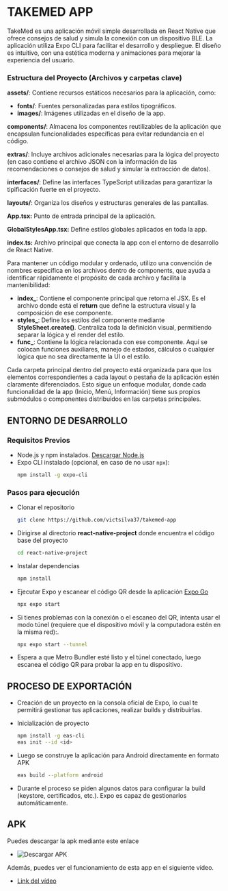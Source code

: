 
# TAKEMED APP

TakeMed es una aplicación móvil simple desarrollada en React Native que ofrece consejos de salud y simula la conexión con un dispositivo BLE. La aplicación utiliza Expo CLI para facilitar el desarrollo y despliegue. El diseño es intuitivo, con una estética moderna y animaciones para mejorar la experiencia del usuario.

### Estructura del Proyecto (Archivos y carpetas clave)

**assets/**: Contiene recursos estáticos necesarios para la aplicación, como:

* **fonts/**: Fuentes personalizadas para estilos tipográficos.
* **images/**: Imágenes utilizadas en el diseño de la app.

**components/**: Almacena los componentes reutilizables de la aplicación que encapsulan funcionalidades específicas para evitar redundancia en el código.

**extras/**: Incluye archivos adicionales necesarias para la lógica del proyecto (en caso contiene el archivo JSON con la información de las recomendaciones o consejos de salud y simular la extracción de datos).

**interfaces/**: Define las interfaces TypeScript utilizadas para garantizar la tipificación fuerte en el proyecto.

**layouts/**: Organiza los diseños y estructuras generales de las pantallas.

**App.tsx:** Punto de entrada principal de la aplicación.

**GlobalStylesApp.tsx:** Define estilos globales aplicados en toda la app.

**index.ts:** Archivo principal que conecta la app con el entorno de desarrollo de React Native.

Para mantener un código modular y ordenado, utilizo una convención de nombres específica en los archivos dentro de components, que ayuda a identificar rápidamente el propósito de cada archivo y facilita la mantenibilidad:
* **index_**: Contiene el componente principal que retorna el JSX. Es el archivo donde está el **return** que define la estructura visual y la composición de ese componente.
* **styles_**: Define los estilos del componente mediante **StyleSheet.create()**. Centraliza toda la definición visual, permitiendo separar la lógica y el render del estilo.
* **func_**: Contiene la lógica relacionada con ese componente. Aquí se colocan funciones auxiliares, manejo de estados, cálculos o cualquier lógica que no sea directamente la UI o el estilo.

Cada carpeta principal dentro del proyecto está organizada para que los elementos correspondientes a cada layout o pestaña de la aplicación estén claramente diferenciados. Esto sigue un enfoque modular, donde cada funcionalidad de la app (Inicio, Menú, Información) tiene sus propios submódulos o componentes distribuidos en las carpetas principales.

## ENTORNO DE DESARROLLO

### Requisitos Previos
* Node.js y npm instalados. [Descargar Node.js](https://nodejs.org)
* Expo CLI instalado (opcional, en caso de no usar `npx`):
  ```bash
  npm install -g expo-cli

### Pasos para ejecución
* Clonar el repositorio
    ```bash
    git clone https://github.com/victsilva37/takemed-app

* Dirigirse al directorio **react-native-project** donde encuentra el código base del proyecto
    ```bash
    cd react-native-project

* Instalar dependencias
    ```bash
    npm install

* Ejecutar Expo y escanear el código QR desde la aplicación [Expo Go](https://expo.dev/client)
    ```bash
    npx expo start

* Si tienes problemas con la conexión o el escaneo del QR, intenta usar el modo túnel (requiere que el dispositivo móvil y la computadora estén en la misma red):. 
    ```bash
    npx expo start --tunnel

* Espera a que Metro Bundler esté listo y el túnel conectado, luego escanea el código QR para probar la app en tu dispositivo.


## PROCESO DE EXPORTACIÓN

* Creación de un proyecto en la consola oficial de Expo, lo cual te permitirá gestionar tus aplicaciones, realizar builds y distribuirlas.

* Inicialización de proyecto
    ```bash
    npm install -g eas-cli
    eas init --id <id>

* Luego se construye la aplicación para Android directamente en formato APK
    ```bash
    eas build --platform android

*  Durante el proceso se piden algunos datos para configurar la build (keystore, certificados, etc.). Expo es capaz de gestionarlos automáticamente.


## APK

Puedes descargar la apk mediante este enlace

* ![Descargar APK](https://drive.google.com/file/d/1PyrhDM7ayAQjk72dczBTuSOtWn8s_iao/view?usp=sharing)

Además, puedes ver el funcionamiento de esta app en el siguiente vídeo.

* [Link del vídeo](https://drive.google.com/file/d/1Q3pq6rVmwB4ia9H0cwCv3oSqtEcepgr4/view?usp=sharing)






